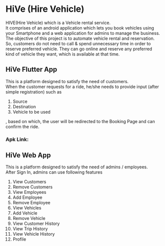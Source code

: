# HiVe (Hire Vehicle)

HIVE(Hire Vehicle) which is a Vehicle rental service.  
It comprises of an android application which lets you book vehicles using your Smartphone and a web application for admins to manage the business.  
The objective of this project is to automate vehicle rental and reservation. So, customers do not need to call & spend unnecessary time in order to reserve preferred vehicle. They can go online and reserve any preferred kind of vehicle they want, which is available at that time. 

## HiVe Flutter App
This is a platform designed to satisfy the need of customers.  
When the customer requests for a ride, he/she needs to provide input (after simple registration) such as 
<ol>
  <li>Source </li>
  <li>Destination </li>
  <li>Vehicle to be used</li>
</ol>
, based on which, the user will be redirected to the Booking Page and can confirm the ride.

### Apk Link:


## HiVe Web App
This is a platform designed to satisfy the need of admins / employees.  
After Sign In, admins can use following features 
<ol>
  <li>View Customers </li>
  <li>Remove Customers </li>
  <li>View Employees </li>
  <li>Add Employee </li>
  <li>Remove Employee </li>
  <li>View Vehicles </li>
  <li>Add Vehicle </li>
  <li>Remove Vehicle </li>
  <li>View Customer History </li>
  <li>View Trip History </li>
  <li>View Vehicle History </li>
  <li>Profile </li>
</ol>
